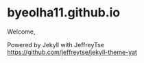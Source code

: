 # byeolha11.github.io


Welcome,

Powered by Jekyll with JeffreyTse
<br>https://github.com/jeffreytse/jekyll-theme-yat
